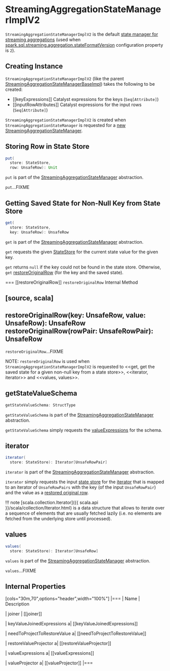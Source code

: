 # StreamingAggregationStateManagerImplV2

`StreamingAggregationStateManagerImplV2` is the default [state manager for streaming aggregations](StreamingAggregationStateManagerBaseImpl.md) (used when [spark.sql.streaming.aggregation.stateFormatVersion](../configuration-properties.md#spark.sql.streaming.aggregation.stateFormatVersion) configuration property is `2`).

## Creating Instance

`StreamingAggregationStateManagerImplV2` (like the parent [StreamingAggregationStateManagerBaseImpl](StreamingAggregationStateManagerBaseImpl.md#creating-instance)) takes the following to be created:

* [[keyExpressions]] Catalyst expressions for the keys (`Seq[Attribute]`)
* [[inputRowAttributes]] Catalyst expressions for the input rows (`Seq[Attribute]`)

`StreamingAggregationStateManagerImplV2` is created when `StreamingAggregationStateManager` is requested for a [new StreamingAggregationStateManager](StreamingAggregationStateManager.md#createStateManager).

## <span id="put"> Storing Row in State Store

```scala
put(
  store: StateStore,
  row: UnsafeRow): Unit
```

`put` is part of the [StreamingAggregationStateManager](StreamingAggregationStateManager.md#put) abstraction.

`put`...FIXME

## <span id="get"> Getting Saved State for Non-Null Key from State Store

```scala
get(
  store: StateStore,
  key: UnsafeRow): UnsafeRow
```

`get` is part of the [StreamingAggregationStateManager](StreamingAggregationStateManager.md#get) abstraction.

`get` requests the given [StateStore](../stateful-stream-processing/StateStore.md) for the current state value for the given key.

`get` returns `null` if the key could not be found in the state store. Otherwise, `get` [restoreOriginalRow](#restoreOriginalRow) (for the key and the saved state).

=== [[restoreOriginalRow]] `restoreOriginalRow` Internal Method

[source, scala]
----
restoreOriginalRow(key: UnsafeRow, value: UnsafeRow): UnsafeRow
restoreOriginalRow(rowPair: UnsafeRowPair): UnsafeRow
----

`restoreOriginalRow`...FIXME

NOTE: `restoreOriginalRow` is used when `StreamingAggregationStateManagerImplV2` is requested to <<get, get the saved state for a given non-null key from a state store>>, <<iterator, iterator>> and <<values, values>>.

## <span id="getStateValueSchema"> getStateValueSchema

```scala
getStateValueSchema: StructType
```

`getStateValueSchema` is part of the [StreamingAggregationStateManager](StreamingAggregationStateManager.md#getStateValueSchema) abstraction.

`getStateValueSchema` simply requests the [valueExpressions](#valueExpressions) for the schema.

## <span id="iterator"> iterator

```scala
iterator(
  store: StateStore): Iterator[UnsafeRowPair]
```

`iterator` is part of the [StreamingAggregationStateManager](StreamingAggregationStateManager.md#iterator) abstraction.

`iterator` simply requests the input [state store](../stateful-stream-processing/StateStore.md) for the [iterator](../stateful-stream-processing/StateStore.md#iterator) that is mapped to an iterator of `UnsafeRowPairs` with the key (of the input `UnsafeRowPair`) and the value as a [restored original row](#restoreOriginalRow).

!!! note
    [scala.collection.Iterator]({{ scala.api }}/scala/collection/Iterator.html) is a data structure that allows to iterate over a sequence of elements that are usually fetched lazily (i.e. no elements are fetched from the underlying store until processed).

## <span id="values"> values

```scala
values(
  store: StateStore): Iterator[UnsafeRow]
```

`values` is part of the [StreamingAggregationStateManager](StreamingAggregationStateManager.md#values) abstraction.

`values`...FIXME

## Internal Properties

[cols="30m,70",options="header",width="100%"]
|===
| Name
| Description

| joiner
| [[joiner]]

| keyValueJoinedExpressions
a| [[keyValueJoinedExpressions]]

| needToProjectToRestoreValue
a| [[needToProjectToRestoreValue]]

| restoreValueProjector
a| [[restoreValueProjector]]

| valueExpressions
a| [[valueExpressions]]

| valueProjector
a| [[valueProjector]]
|===
